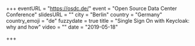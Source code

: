 +++
eventURL = "https://osdc.de/"
event = "Open Source Data Center Conference"
slidesURL = ""
city = "Berlin"
country = "Germany"
country_emoji = "de"
fuzzydate = true
title = "Single Sign On with Keycloak: why and how"
video = ""
date = "2019-05-18"

+++


